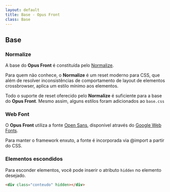 ```yaml
---
layout: default
title: Base - Opus Front
class: Base
---
```

## Base

### Normalize

A base do __Opus Front__ é constituída pelo [Normalize]().

Para quem não conhece, o __Normalize__ é um reset moderno para CSS, que além de resolver inconsistências de comportamento de layout de elementos crossbrowser, aplica um estilo mínimo aos elementos.

Todo o suporte de reset oferecido pelo __Normalize__ é suficiente para a base do __Opus Front__. Mesmo assim, alguns estilos foram adicionados ao `base.css`

### Web Font

O __Opus Front__ utiliza a fonte [Open Sans](), disponível através do [Google Web Fonts]().

Para manter o framework enxuto, a fonte é incorporada via @import a partir do CSS.

### Elementos escondidos

Para esconder elementos, você pode inserir o atributo `hidden` no elemento desejado.

```html
<div class="conteudo" hidden></div>
```